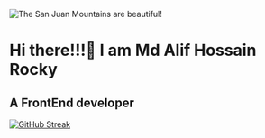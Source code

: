 ![The San Juan Mountains are beautiful!]("[https://i.ibb.co/HYSGfYN/Get-started-in-Canva-page-0001.jpg](https://github.com/ROCKHOSSAIN/ROCKHOSSAIN/blob/main/banner.jpg)")

<h1>Hi there!!!🥰 I am Md Alif Hossain Rocky</h1>
<h2>A FrontEnd developer</h2>

[![GitHub Streak](https://github-readme-streak-stats.herokuapp.com?user=ROCKHOSSAIN)](https://git.io/streak-stats)
